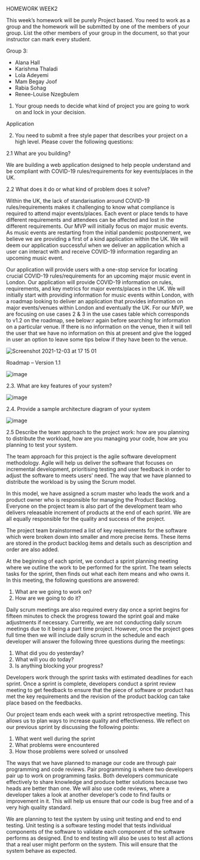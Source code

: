 HOMEWORK WEEK2

This week’s homework will be purely Project based. You need to work as a group and the homework will be submitted by one of the members of your group. List the other members of your group in the
document, so that your instructor can mark every student.


Group 3:

- Alana Hall
- Karishma Thaladi
- Lola Adeyemi
- Mam Begay Joof
- Rabia Sohag
- Renee-Louise Nzegbulem

1. Your group needs to decide what kind of project you are going to work on and lock in your decision.

Application

2. You need to submit a free style paper that describes your project on a high level. Please cover the following questions:

2.1 What are you building?

We are building a web application designed to help people understand and be compliant with COVID-19 rules/requirements for key events/places in the UK. 


2.2 What does it do or what kind of problem does it solve?

Within the UK, the lack of standarisation around COVID-19 rules/requirements makes it challenging to know what compliance is required to attend major events/places. Each event or place tends to have different requirements and attendees can be affected and lost in the different requirements. Our MVP will initially focus on major music events. As music events are restarting from the initial pandemic postponement, we believe we are providing a first of a kind application within the UK. We will deem our application successful when we deliver an application which a user can interact with and receive COVID-19 information regarding an upcoming music event.

Our application will provide users with a one-stop service for locating crucial COVID-19 rules/requirements for an upcoming major music event in London. Our application will provide COVID-19 information on rules, requirements, and key metrics for major events/places in the UK. We will initially start with providing information for music events within London, with a roadmap looking to deliver an application that provides information on major events/venues within London and eventually the UK. For our MVP, we are focusing on use cases 2 & 3 in the use cases table which corresponds to v1.2 on the roadmap, see below:r again before searching for information on a particular venue. If there is no information on the venue, then it will tell the user that we have no information on this at present and give the logged in user an option to leave some tips below if they have been to the venue. 


![Screenshot 2021-12-03 at 17 15 01](https://user-images.githubusercontent.com/61808090/144644639-754be842-5ef7-446c-a76f-bc9e4a8c1710.png)



Roadmap – Version 1.1
 
![image](https://user-images.githubusercontent.com/61808090/144643653-b35300d9-c57b-4cbc-a06c-cc02a6621a5a.png)


2.3. What are key features of your system?

![image](https://user-images.githubusercontent.com/61808090/144643679-6f751c34-2404-402a-acfc-b978f7f58c42.png)

2.4. Provide a sample architecture diagram of your system

![image](https://user-images.githubusercontent.com/61808090/144643744-64f4e6e9-fcff-46b2-9715-3b12a94ddfa2.png)

2.5	Describe the team approach to the project work: how are you planning to distribute the workload, how are you managing your code, how are you planning to test your system.


The team approach for this project is the agile software development methodology. Agile will help us deliver the software that focuses on incremental development, prioritising testing and user feedback in order to adjust the software to meets users’ need. The way that we have planned to distribute the workload is by using the Scrum model. 


In this model, we have assigned a scrum master who leads the work and a product owner who is responsible for managing the Product Backlog. Everyone on the project team is also part of the development team who delivers releasable increment of products at the end of each sprint. We are all equally responsible for the quality and success of the project. 


The project team brainstormed a list of key requirements for the software which were broken down into smaller and more precise items. These items are stored in the product backlog items and details such as description and order are also added.


At the beginning of each sprint, we conduct a sprint planning meeting where we outline the work to be performed for the sprint. The team selects tasks for the sprint, then finds out what each item means and who owns it. In this meeting, the following questions are answered:
1.	What are we going to work on?
2.	How are we going to do it?


Daily scrum meetings are also required every day once a sprint begins for fifteen minutes to check the progress toward the sprint goal and make adjustments if necessary. Currently, we are not conducting daily scrum meetings due to it being a part time project. However, once the project goes full time then we will include daily scrum in the schedule and each developer will answer the following three questions during the meetings:
1.	What did you do yesterday?
2.	What will you do today?
3.	Is anything blocking your progress?


Developers work through the sprint tasks with estimated deadlines for each sprint. Once a sprint is complete, developers conduct a sprint review meeting to get feedback to ensure that the piece of software or product has met the key requirements and the revision of the product backlog can take place based on the feedbacks.


Our project team ends each week with a sprint retrospective meeting. This allows us to plan ways to increase quality and effectiveness. We reflect on our previous sprint by discussing the following points:
1.	What went well during the sprint
2.	What problems were encountered
3.	How those problems were solved or unsolved


The ways that we have planned to manage our code are through pair programming and code reviews. Pair programming is where two developers pair up to work on programming tasks. Both developers communicate effectively to share knowledge and produce better solutions because two heads are better than one.
We will also use code reviews, where a developer takes a look at another developer’s code to find faults or improvement in it. This will help us ensure that our code is bug free and of a very high quality standard.


We are planning to test the system by using unit testing and end to end testing. Unit testing is a software testing model that tests individual components of the software to validate each component of the software performs as designed. End to end testing will also be uses to test all actions that a real user might perform on the system. This will ensure that the system behave as expected.



